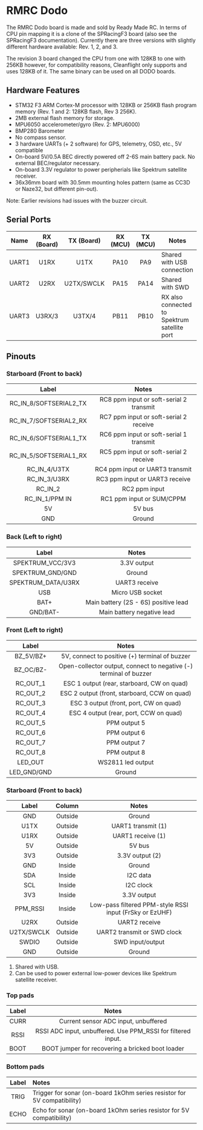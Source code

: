 # RMRC Dodo

The RMRC Dodo board is made and sold by Ready Made RC. In terms of CPU pin mapping it is a clone of the SPRacingF3 board (also see the SPRacingF3 documentation). Currently there are three versions with slightly different hardware available: Rev. 1, 2, and 3.

The revision 3 board changed the CPU from one with 128KB to one with 256KB however, for compatibility reasons, Cleanflight only supports and uses 128KB of it. The same binary can be used on all DODO boards.

## Hardware Features

- STM32 F3 ARM Cortex-M processor with 128KB or 256KB flash program memory (Rev. 1 and 2: 128KB flash, Rev 3 256K).
- 2MB external flash memory for storage.
- MPU6050 accelerometer/gyro (Rev. 2: MPU6000)
- BMP280 Barometer
- No compass sensor.
- 3 hardware UARTs (+ 2 software) for GPS, telemetry, OSD, etc., 5V compatible
- On-board 5V/0.5A BEC directly powered off 2-6S main battery pack. No external BEC/regulator necessary.
- On-board 3.3V regulator to power peripherials like Spektrum satellite receiver.
- 36x36mm board with 30.5mm mounting holes pattern (same as CC3D or Naze32, but different pin-out).

Note: Earlier revisions had issues with the buzzer circuit.

## Serial Ports

| Name  | RX (Board) | TX (Board) | RX (MCU) | TX (MCU) | Notes                                        |
| :---: | :--------: | :--------: | :------: | :------: | -------------------------------------------- |
| UART1 |    U1RX    |    U1TX    |   PA10   |   PA9    | Shared with USB connection                   |
| UART2 |    U2RX    | U2TX/SWCLK |   PA15   |   PA14   | Shared with SWD                              |
| UART3 |   U3RX/3   |   U3TX/4   |   PB11   |   PB10   | RX also connected to Spektrum satellite port |

## Pinouts

### Starboard (Front to back)

|         Label          |                  Notes                  |
| :--------------------: | :-------------------------------------: |
| RC_IN_8/SOFTSERIAL2_TX | RC8 ppm input or soft-serial 2 transmit |
| RC_IN_7/SOFTSERIAL2_RX | RC7 ppm input or soft-serial 2 receive  |
| RC_IN_6/SOFTSERIAL1_TX | RC6 ppm input or soft-serial 1 transmit |
| RC_IN_5/SOFTSERIAL1_RX | RC5 ppm input or soft-serial 2 receive  |
|      RC_IN_4/U3TX      |     RC4 ppm input or UART3 transmit     |
|      RC_IN_3/U3RX      |     RC3 ppm input or UART3 receive      |
|        RC_IN_2         |              RC2 ppm input              |
|     RC_IN_1/PPM IN     |        RC1 ppm input or SUM/CPPM        |
|           5V           |                 5V bus                  |
|          GND           |                 Ground                  |

### Back (Left to right)

|       Label        |                Notes                 |
| :----------------: | :----------------------------------: |
|  SPEKTRUM_VCC/3V3  |             3.3V output              |
|  SPEKTRUM_GND/GND  |                Ground                |
| SPEKTRUM_DATA/U3RX |            UART3 receive             |
|        USB         |           Micro USB socket           |
|        BAT+        | Main battery (2S - 6S) positive lead |
|      GND/BAT-      |      Main battery negative lead      |

### Front (Left to right)

|    Label    |                               Notes                               |
| :---------: | :---------------------------------------------------------------: |
|  BZ_5V/BZ+  |          5V, connect to positive (+) terminal of buzzer           |
|  BZ_OC/BZ-  | Open-collector output, connect to negative (-) terminal of buzzer |
|  RC_OUT_1   |            ESC 1 output (rear, starboard, CW on quad)             |
|  RC_OUT_2   |           ESC 2 output (front, starboard, CCW on quad)            |
|  RC_OUT_3   |              ESC 3 output (front, port, CW on quad)               |
|  RC_OUT_4   |              ESC 4 output (rear, port, CCW on quad)               |
|  RC_OUT_5   |                           PPM output 5                            |
|  RC_OUT_6   |                           PPM output 6                            |
|  RC_OUT_7   |                           PPM output 7                            |
|  RC_OUT_8   |                           PPM output 8                            |
|   LED_OUT   |                         WS2811 led output                         |
| LED_GND/GND |                              Ground                               |

### Starboard (Front to back)

|   Label    | Column  |                          Notes                          |
| :--------: | :-----: | :-----------------------------------------------------: |
|    GND     | Outside |                         Ground                          |
|    U1TX    | Outside |                   UART1 transmit (1)                    |
|    U1RX    | Outside |                    UART1 receive (1)                    |
|     5V     | Outside |                         5V bus                          |
|    3V3     | Outside |                     3.3V output (2)                     |
|    GND     | Inside  |                         Ground                          |
|    SDA     | Inside  |                        I2C data                         |
|    SCL     | Inside  |                        I2C clock                        |
|    3V3     | Inside  |                       3.3V output                       |
|  PPM_RSSI  | Inside  | Low-pass filtered PPM-style RSSI input (FrSky or EzUHF) |
|    U2RX    | Outside |                      UART2 receive                      |
| U2TX/SWCLK | Outside |               UART2 transmit or SWD clock               |
|   SWDIO    | Outside |                    SWD input/output                     |
|    GND     | Outside |                         Ground                          |

1. Shared with USB.
2. Can be used to power external low-power devices like Spektrum satellite receiver.

### Top pads

| Label |                            Notes                             |
| :---: | :----------------------------------------------------------: |
| CURR  |             Current sensor ADC input, unbuffered             |
| RSSI  | RSSI ADC input, unbuffered. Use PPM_RSSI for filtered input. |
| BOOT  |       BOOT jumper for recovering a bricked boot loader       |

### Bottom pads

| Label | Notes                                                                   |
| :---: | :---------------------------------------------------------------------- |
| TRIG  | Trigger for sonar (on-board 1kOhm series resistor for 5V compatibility) |
| ECHO  | Echo for sonar (on-board 1kOhm series resistor for 5V compatibility)    |
